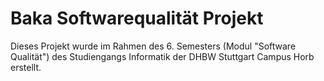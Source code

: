 # Baka Softwarequalität Projekt

Dieses Projekt wurde im Rahmen des 6. Semesters (Modul "Software Qualität") des Studiengangs Informatik der DHBW Stuttgart Campus Horb erstellt.
